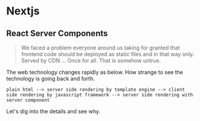 # Nextjs

## React Server Components

> We faced a problem everyone around us taking for granted that frontend code should be deployed as static files and in that way only. Served by CDN ... Once for all. That is somehow untrue.

The web technology changes rapidly as below. How strange to see the technology is going back and forth.

`plain html --> server side rendering by template engine --> client side rendering by javascript framework --> server side rendering with server component`

Let's dig into the details and see why.
